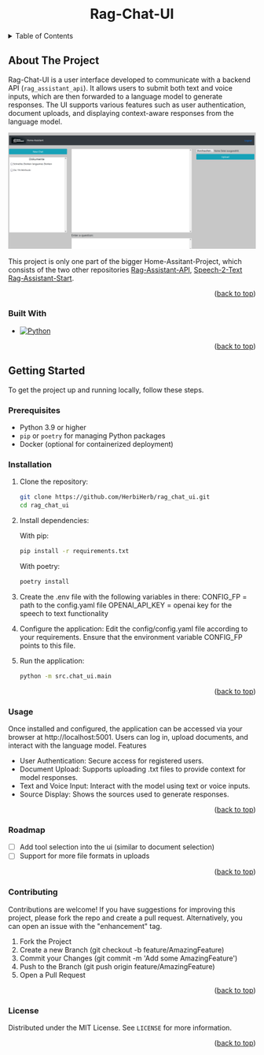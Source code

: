 <a id="readme-top"></a>

<br />
<div align="center">
<h1 align="center">Rag-Chat-UI</h1>
</div>

<details>
  <summary>Table of Contents</summary>
  <ol>
    <li>
      <a href="#about-the-project">About The Project</a>
      <ul>
        <li><a href="#built-with">Built With</a></li>
      </ul>
    </li>
    <li>
      <a href="#getting-started">Getting Started</a>
      <ul>
        <li><a href="#prerequisites">Prerequisites</a></li>
        <li><a href="#installation">Installation</a></li>
      </ul>
    </li>
    <li><a href="#usage">Usage</a></li>
    <li><a href="#roadmap">Roadmap</a></li>
    <li><a href="#contributing">Contributing</a></li>
    <li><a href="#license">License</a></li>
  </ol>
</details>

## About The Project

Rag-Chat-UI is a user interface developed to communicate with a backend API (`rag_assistant_api`). It allows users to submit both text and voice inputs, which are then forwarded to a language model to generate responses. The UI supports various features such as user authentication, document uploads, and displaying context-aware responses from the language model.

![image info](src/chat_ui/static/images/chat_ui.PNG)

This project is only one part of the bigger Home-Assitant-Project, which consists of the two other repositories [Rag-Assistant-API](https://github.com/HerbiHerb/rag_assistant_api), [Speech-2-Text](https://github.com/HerbiHerb/speech_2_text) [Rag-Assistant-Start](https://github.com/HerbiHerb/rag_assistant_start). 

<p align="right">(<a href="#readme-top">back to top</a>)</p>

### Built With

* [![Python](https://img.shields.io/badge/Python-3.9-3776AB.svg?style=flat&logo=python&logoColor=white)](https://www.python.org)

<p align="right">(<a href="#readme-top">back to top</a>)</p>

## Getting Started

To get the project up and running locally, follow these steps.

### Prerequisites

- Python 3.9 or higher
- `pip` or `poetry` for managing Python packages
- Docker (optional for containerized deployment)

### Installation

1. Clone the repository:
   ```sh
   git clone https://github.com/HerbiHerb/rag_chat_ui.git
   cd rag_chat_ui
   ```

2. Install dependencies:

    With pip:
    ```sh
    pip install -r requirements.txt
    ```
    With poetry:
    ```sh
    poetry install
    ```
3. Create the .env file with the following variables in there:
    CONFIG_FP = path to the config.yaml file
    OPENAI_API_KEY = openai key for the speech to text functionality
4. Configure the application:
    Edit the config/config.yaml file according to your requirements.
    Ensure that the environment variable CONFIG_FP points to this file.
5. Run the application:
    ```sh
    python -m src.chat_ui.main
    ```
<p align="right">(<a href="#readme-top">back to top</a>)</p>

### Usage

Once installed and configured, the application can be accessed via your browser at http://localhost:5001. Users can log in, upload documents, and interact with the language model.
Features

* User Authentication: Secure access for registered users.
* Document Upload: Supports uploading .txt files to provide context for model responses.
* Text and Voice Input: Interact with the model using text or voice inputs.
* Source Display: Shows the sources used to generate responses.

<p align="right">(<a href="#readme-top">back to top</a>)</p>

### Roadmap

- [ ] Add tool selection into the ui (similar to document selection)
- [ ] Support for more file formats in uploads

<p align="right">(<a href="#readme-top">back to top</a>)</p>

### Contributing

Contributions are welcome! If you have suggestions for improving this project, please fork the repo and create a pull request. Alternatively, you can open an issue with the "enhancement" tag.

1. Fork the Project
2. Create a new Branch (git checkout -b feature/AmazingFeature)
3. Commit your Changes (git commit -m 'Add some AmazingFeature')
4. Push to the Branch (git push origin feature/AmazingFeature)
5. Open a Pull Request

<p align="right">(<a href="#readme-top">back to top</a>)</p>

### License

Distributed under the MIT License. See `LICENSE` for more information.

<p align="right">(<a href="#readme-top">back to top</a>)</p>